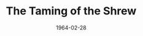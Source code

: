 ---
title: The Taming of the Shrew
date: 1964-02-28
opening_date: 1964-02-28
closing_date: 1964-03-07
layout: productions
playbill:
Theatre: Theatre Jacksonville
Venue: Little Theatre
cast:
- Baptista: Bill Harriman
- Katharina: Ronnie Rosebaum
- Bianca: Ellin Black
- Vincentio: Ed Heist, Jr.
- Lucentio: David Lang
- Petruchio: Harold Bergman
- Gremio: Roby Robson
- Hortensio: Allen Glenn
- Tranio: Roger Smith
- Biondello: Ernest Goldsmith
- Grumio: Ed Poole
- Curtis: John Skye
- Nathaniel: Marshall Nazworth
- Philip: Bruce Purcell
- Joseph: Mike Zadoff
- Nicholas: Thom Baxter
- A Pedant: Marshall Grauer
- A Tailor: M. F. Thornhill
- A Card Boy: Diana Schuh
- A Widow: Beverly Fink
- Guest:
  - Rosalie Bergman
  - Charlotte Smotherman
  - Arlene Shainbrown
  - Carolyn Lieder
  - John Skye
  - Marshall Nazworth
  - Bruce Purcell
  - Mike Zadoff
  - Thom Baxter
crew:
- Director: George Ballis
- Technical Director: Chase Ambler
- Set Designer: Robert Agnew
- Stage Manager:
  - A. Ira Fink
  - Terry McIntyre
- Assistant Stage Manager: Peggy Miller
- Lighting:
  - Peggy Miller
  - Chase Ambler
- Sound:
  - Wenonah Wells
  - Pete House
- Properties:
  - Galdys M. Dale
  - Edythe Price
  - Connie Ambler
  - Esther Barnes
  - Helen Cochran
  - Carolyn Lieder
  - Ed Poole
  - Jane Thompson
  - Mary Frances Thornhill
  - Ruth Glezen
- Make-up:
  - Thelma Baker
  - Gussie Byrd
  - Gertrude Moller
  - Rosalie Bergman
  - Marion Conner
  - Ellen Black
- Set Crew:
  - Frank Ridge
  - Ernest Goldsmith
  - Peggy Miller
  - Marshall Nazworth
  - Gladys Dale
  - Ruth Glezen
  - Gwyda Agnew
  - Ed Clarmont
  - Dixie Cohen
  - Jill Bergman
  - Connie Ambler
  - John Skye
  - Bob Schuh
  - John Wolters
  - Charlotte Smotherman
  - Buddy Marshall
  - Tim McManus
  - Diana Schuh
  - Elizabeth Bell
  - Al Koebrick
---